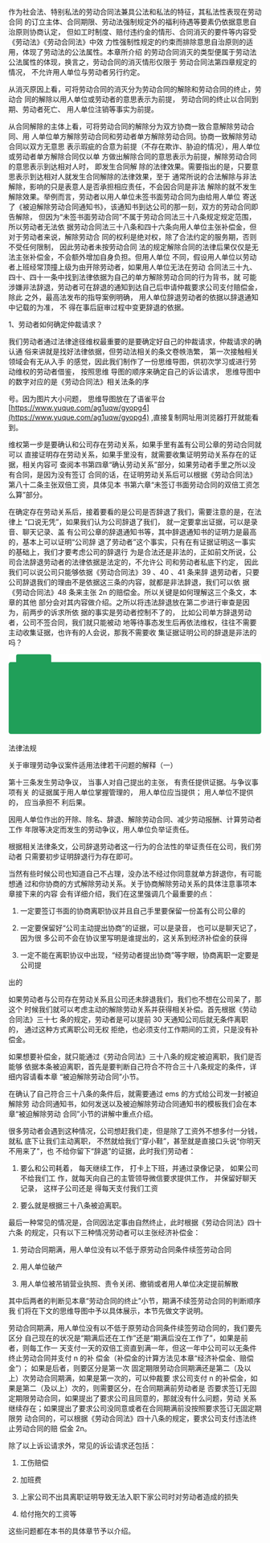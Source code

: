 作为社会法、特别私法的劳动合同法兼具公法和私法的特征，其私法性表现在劳动合同 的订立主体、合同期限、劳动法强制规定外的福利待遇等要素仍依据意思自治原则协商认定， 但如工时制度、赔付违约金的情形、合同消灭的要件等内容受《劳动法》《劳动合同法》中效 力性强制性规定的约束而排除意思自治原则的适用，体现了劳动法的公法属性。本章所介绍 的劳动合同消灭的类型便属于劳动法公法属性的体现，换言之，劳动合同的消灭情形仅限于 劳动合同法第四章规定的情况， 不允许用人单位与劳动者另行约定。

从消灭原因上看，可将劳动合同的消灭分为劳动合同的解除和劳动合同的终止，劳动合 同的解除以用人单位或劳动者的意思表示为前提， 劳动合同的终止以合同到期、劳动者死亡、 用人单位注销等事实为前提。

从合同解除的主体上看，可将劳动合同的解除分为双方协商一致合意解除劳动合同、用 人单位单方解除劳动合同和劳动者单方解除劳动合同。协商一致解除劳动合同以双方无意思 表示瑕疵的合意为前提（不存在欺诈、胁迫的情况），用人单位或劳动者单方解除合同仅以单 方做出解除合同的意思表示为前提，解除劳动合同的意思表示到达相对人时， 即发生合同解 除的法律效果。需要指出的是，只要意思表示到达相对人就发生合同解除的法律效果，至于 通常所说的合法解除与非法解除，影响的只是表意人是否承担相应责任，不会因合同是非法 解除的就不发生解除效果。举例而言，劳动者以用人单位未签书面劳动合同为由给用人单位 寄送了《被迫解除劳动合同通知书》，该通知书到达公司的那一刻，双方的劳动合同即告解除， 但因为“未签书面劳动合同”不属于劳动合同法三十八条规定规定范围，所以劳动者无法依 据劳动合同法三十八条和四十六条向用人单位主张补偿金，但对于劳动者来说，解除劳动合 同的权利是绝对权，除了合法约定的服务期，否则不受任何限制， 因此劳动者未按劳动合同 法的规定解除合同的法律后果仅仅是无法主张补偿金，不会额外增加自身负担。但用人单位 不同，假设用人单位以劳动者上班经常顶撞上级为由开除劳动者，如果用人单位无法在劳动 合同法三十九、四十、四十一条中找到法律依据为自己的单方解除劳动合同的行为背书，就 可能涉嫌非法辞退，劳动者可在辞退的通知到达自己后申请仲裁要求公司支付赔偿金，除此 之外，最高法发布的指导案例明确， 用人单位辞退劳动者的依据以辞退通知中记载的为准， 不 得在事后庭审过程中变更辞退的依据。

1、劳动者如何确定仲裁请求？

我们劳动者通过法律途径维权最重要的是要确定好自己的仲裁请求，仲裁请求的确认通 俗来讲就是找好法律依据，但劳动法相关的条文卷帙浩繁， 第一次接触相关领域会有无从入手 的感觉，因此我们制作了一份思维导图，供初次学习或进行劳动维权的劳动者借鉴， 按照思维 导图的顺序来确定自己的诉讼请求， 思维导图中的数字对应的是《劳动合同法》相关法条的序

号。因为图片大小问题， 思维导图放在了语雀平台 [https://www.yuque.com/ag1uqw/gyopg4](https://www.yuque.com/ag1uqw/gyopg4) ,直接复制网址用浏览器打开就能看到。

维权第一步是要确认和公司存在劳动关系，如果手里有盖有公司公章的劳动合同就可以 直接证明存在劳动关系，如果手里没有，就需要收集证明劳动关系存在的证据，相关内容可 查阅本书第四章“确认劳动关系”部分，如果劳动者手里之所以没有合同，是因为没有签订 合同的话，在证明劳动关系后可以根据《劳动合同法》第八十二条主张双倍工资，具体见本 书第六章“未签订书面劳动合同的双倍工资怎么算”部分。

在确定存在劳动关系后，接着要看的是公司是否辞退了我们，需要注意的是，在法律上 “口说无凭”，如果我们认为公司辞退了我们， 就一定要拿出证据，可以是录音、聊天记录、盖 有公司公章的辞退通知书等，其中辞退通知书的证明力是最高的，基本上可以证明“公司辞 退了劳动者”这个事实，只有在有证据证明这一事实的基础上，我们才要考虑公司的辞退行 为是合法还是非法的，正如前文所说，公司合法辞退劳动者的法律依据是法定的，不允许公 司和劳动者私底下约定， 因此我们可以说公司只能够依据《劳动合同法》39 、40 、41 条来辞 退劳动者，只要公司辞退我们的理由不是依据这三条的内容，就都是非法辞退，我们可以依 据《劳动合同法》48 条来主张 2n 的赔偿金。所以关键是如何理解这三个条文，本章的其他 部分会对其内容做介绍。之所以将违法辞退放在第二步进行审查是因为，前两步的诉求所依 据的事实是劳动者控制不了的， 比如公司单方辞退劳动者，公司不签合同，我们就只能被动 地等待事态发生后再依法维权，往往不需要主动收集证据，也许有的人会说，那我不需要收 集证据证明公司的辞退是非法的吗？

![](</@img/img_ 872.png>)

法律法规

关于审理劳动争议案件适用法律若干问题的解释（一）

第十三条发生劳动争议， 当事人对自己提出的主张， 有责任提供证据。与争议事项有关 的证据属于用人单位掌握管理的， 用人单位应当提供； 用人单位不提供的， 应当承担不 利后果。

因用人单位作出的开除、除名、辞退、解除劳动合同、减少劳动报酬、计算劳动者工作 年限等决定而发生的劳动争议，用人单位负举证责任。

根据相关法律条文，公司辞退劳动者这一行为的合法性的举证责任在公司，我们劳动者 只需要初步证明辞退行为存在即可。

当然有些时候公司也知道自己不占理，没办法不经过你同意就单方辞退你，有可能想通 过和你协商的方式解除劳动关系。关于协商解除劳动关系的具体注意事项本章接下来的内容 会有详细介绍，我们在这里强调几个最重要的点：

1. 一定要签订书面的协商离职协议并且自己手里要保留一份盖有公司公章的

2. 一定要保留好“公司主动提出协商”的证据，可以是录音， 也可以是聊天记了， 因为很 多公司不会在协议里写明是谁提出的，这关系到经济补偿金的获得

3. 一定不能在离职协议中出现，“经劳动者提出协商”等字眼，协商离职一定要是公司提

出的

如果劳动者与公司存在劳动关系且公司还未辞退我们，我们也不想在公司呆了，那这个 时候我们就可以考虑主动的解除劳动关系并获得相关补偿。首先根据《劳动合同法》三十七 条的规定，劳动者是可以提前 30 天通知公司后就无条件离职的， 通过这种方式离职公司无权 拒绝，也必须支付工作期间的工资，只是没有补偿金。

如果想要补偿金，就只能通过《劳动合同法》三十八条的规定被迫离职，我们是否能够 依据本条被迫离职，首先是要判断自己符合不符合三十八条规定的条件，详细内容请看本章 “被迫解除劳动合同”小节。

在确认了自己符合三十八条的条件后，就需要通过 ems 的方式给公司发一封被迫解除劳 动合同通知书，如何发送以及被迫解除劳动合同通知书的模板我们会在本章“被迫解除劳动 合同”小节的讲解中重点介绍。

很多劳动者会遇到这种情况，公司想赶我们走，但是除了工资外不想多付一分钱，就私 底下让我们主动离职， 不然就给我们“穿小鞋”，甚至就是直接口头说“你明天不用来了”，也 不给你留下“辞退”的证据，此时我们劳动者：

1. 要么和公司耗着， 每天继续工作， 打卡上下班，并通过录像记录， 如果公司不给我们工 作，就每天向自己的主管领导微信要求提供工作， 并保留好聊天记录， 这样子公司还是 得每天支付我们工资

2. 要么就是根据三十八条被迫离职。

最后一种常见的情况是，合同因法定事由自然终止，此时根据《劳动合同法》四十六条 的规定，只有以下三种情况劳动者可以主张经济补偿金：

1. 劳动合同期满，用人单位没有以不低于原劳动合同条件续签劳动合同

2. 用人单位破产

3. 用人单位被吊销营业执照、责令关闭、撤销或者用人单位决定提前解散

其中后两者的判断见本章“劳动合同的终止”小节，期满不续签劳动合同的判断顺序我 们将在下文的思维导图中予以具体展示，本节先做文字说明。

劳动合同期满，用人单位没有以不低于原劳动合同条件续签劳动合同的，我们要先区分 自己现在的状况是“期满后还在工作”还是“期满后没在工作了”，如果是前者，则每工作一 天支付一天的双倍工资直到满一年，但这一年中公司可以无条件终止劳动合同并支付 n 的补 偿金（补偿金的计算方法见本章“经济补偿金、赔偿金”）； 如果是后者，则要区分是第一次 固定期限劳动合同期满还是第二（及以上）次劳动合同期满，如果是第一次的，可以仲裁要 求公司支付 n 的补偿金，如果是第二（及以上）次的，则需要区分，在合同期满前劳动者是 否要求签订无固定期限劳动合同，如果提出了要求公司且同意的，那就没有什么问题，劳动 关系继续存在；如果提出了要求公司没同意或者在合同期满前没按照要求签订无固定期限劳 动合同的，可以根据《劳动合同法》四十八条的规定，要求公司支付违法终止劳动合同的赔 偿金 2n。

除了以上诉讼请求外，常见的诉讼请求还包括：

1. 工伤赔偿

2. 加班费

3. 上家公司不出具离职证明导致无法入职下家公司时对劳动者造成的损失

4. 给付拖欠的工资等

这些问题都在本书的具体章节予以介绍。